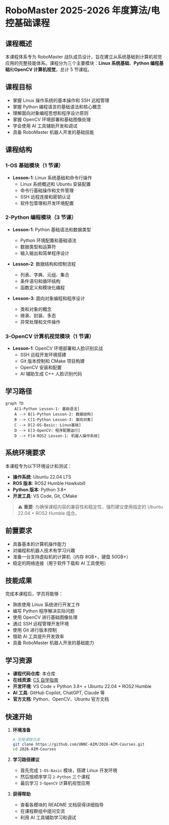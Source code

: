# RoboMaster 2025-2026 年度算法/电控基础课程

## 课程概述

本课程体系专为 RoboMaster 战队成员设计，旨在建立从系统基础到计算机视觉应用的完整技能体系。课程分为三个主要模块：**Linux 系统基础**、**Python 编程基础**和**OpenCV 计算机视觉**，总计 5 节课程。

## 课程目标

- 掌握 Linux 操作系统的基本操作和 SSH 远程管理
- 掌握 Python 编程语言的基础语法和核心概念
- 理解面向对象编程思想和程序设计原则
- 掌握 OpenCV 环境部署和基础图像处理
- 学会使用 AI 工具辅助开发和调试
- 具备 RoboMaster 机器人开发的基础技能

## 课程结构

### 1-OS 基础模块（1 节课）

- **Lesson-1**: Linux 系统基础和命令行操作
  - Linux 系统概述和 Ubuntu 安装配置
  - 命令行基础操作和文件管理
  - SSH 远程连接和密钥认证
  - 软件包管理和开发环境配置

### 2-Python 编程模块（3 节课）

- **Lesson-1**: Python 基础语法和数据类型

  - Python 环境配置和基础语法
  - 数据类型和运算符
  - 输入输出和简单程序设计

- **Lesson-2**: 数据结构和控制流程

  - 列表、字典、元组、集合
  - 条件语句和循环结构
  - 函数定义和模块化编程

- **Lesson-3**: 面向对象编程和程序设计
  - 类和对象的概念
  - 继承、封装、多态
  - 异常处理和文件操作

### 3-OpenCV 计算机视觉模块（1 节课）

- **Lesson-1**: OpenCV 环境部署和人脸识别实战
  - SSH 远程开发环境搭建
  - Git 版本控制和 CMake 项目构建
  - OpenCV 安装和配置
  - AI 辅助生成 C++ 人脸识别代码

## 学习路径

```mermaid
graph TD
    A[1-Python Lesson-1: 基础语法]
    A --> B[1-Python Lesson-2: 数据结构]
    B --> C[1-Python Lesson-3: 面向对象]
    C --> D[2-OS-Basic: Linux基础]
    D --> E[3-OpenCV: 程序配置运行]
    D --> F[4-ROS2 Lesson-1: 机器人操作系统]
```

## 系统环境要求

本课程专为以下环境设计和测试：

- **操作系统**: Ubuntu 22.04 LTS
- **ROS 版本**: ROS2 Humble Hawksbill
- **Python 版本**: Python 3.8+
- **开发工具**: VS Code, Git, CMake

> ⚠️ **重要**: 为确保课程内容的兼容性和稳定性，强烈建议使用指定的 Ubuntu 22.04 + ROS2 Humble 组合。

## 前置要求

- 具备基本的计算机操作能力
- 对编程和机器人技术有学习兴趣
- 准备一台支持虚拟机的计算机（内存 8GB+，硬盘 50GB+）
- 稳定的网络连接（用于软件下载和 AI 工具使用）

## 技能成果

完成本课程后，学员将能够：

- 熟练使用 Linux 系统进行开发工作
- 编写 Python 程序解决实际问题
- 使用 OpenCV 进行基础图像处理
- 通过 SSH 远程管理开发环境
- 使用 Git 进行版本控制
- 借助 AI 工具提升开发效率
- 具备 RoboMaster 机器人开发的基础能力

## 学习资源

- **课程代码仓库**: 本仓库
- **在线资源**: [CS 自学指南](https://csdiy.wiki/)
- **开发环境**: VS Code + Python 3.8+ + Ubuntu 22.04 + ROS2 Humble
- **AI 工具**: GitHub Copilot, ChatGPT, Claude 等
- **官方文档**: Python、OpenCV、Ubuntu 官方文档

## 快速开始

1. **环境准备**

   ```bash
   # 克隆课程仓库
   git clone https://github.com/UNNC-AIM/2026-AIM-Courses.git
   cd 2026-AIM-Courses
   ```

2. **学习路径建议**

   - 首先完成 `1-OS-Basic` 模块，搭建 Linux 开发环境
   - 然后按顺序学习 `2-Python` 三个课程
   - 最后学习 `3-OpenCV` 计算机视觉应用

3. **获得帮助**
   - 查看各模块的 README 文档获得详细指导
   - 在课程群组中提问交流
   - 利用 AI 工具辅助学习和调试
